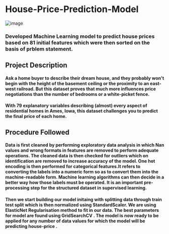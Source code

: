# House-Price-Prediction-Model
![image](https://user-images.githubusercontent.com/98249716/201017580-fe1d52bf-fe32-4548-889a-3705bf494209.png)

### Developed Machine Learning model to predict house prices based on 81 initial features which were then sorted on the basis of prblem statement.
## Project Description
#### Ask a home buyer to describe their dream house, and they probably won't begin with the height of the basement ceiling or the proximity to an east-west railroad. But this  dataset proves that much more influences price negotiations than the number of bedrooms or a white-picket fence.

#### With 79 explanatory variables describing (almost) every aspect of residential homes in Ames, Iowa, this dataset challenges you to predict the final price of each home.
## Procedure Followed
#### Data is first cleaned by performing exploratory data analysis in which Nan values and wrong formats in features are removed to perform adequate operations. The cleaned data is then checked for outliers which on identification are removed to increase accuracy of the model. One hot encoding is then performed for categorical features.It refers to converting the labels into a numeric form so as to convert them into the machine-readable form. Machine learning algorithms can then decide in a better way how those labels must be operated. It is an important pre-processing step for the structured dataset in supervised learning.
#### Then we start building our model initaing with splitting data through train test split which is then normalized using StandardScaler. We are using ElasticNet Regularisation method to fit in our data. The best parameters for model are found using GridSearchCV . The model is now ready to be applied for any number of data values for which the model will be predicting house-price . 
